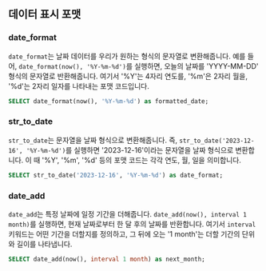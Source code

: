 ## 데이터 표시 포맷

### date_format

`date_format`는 날짜 데이터를 우리가 원하는 형식의 문자열로 변환해줍니다. 예를 들어, `date_format(now(), '%Y-%m-%d')`를 실행하면, 오늘의 날짜를 'YYYY-MM-DD' 형식의 문자열로 반환해줍니다. 여기서 '%Y'는 4자리 연도를, '%m'은 2자리 월을, '%d'는 2자리 일자를 나타내는 포맷 코드입니다.

```sql
SELECT date_format(now(), '%Y-%m-%d') as formatted_date;
```

### str_to_date

`str_to_date`는 문자열을 날짜 형식으로 변환해줍니다. 즉, `str_to_date('2023-12-16', '%Y-%m-%d')`를 실행하면 '2023-12-16'이라는 문자열을 날짜 형식으로 변환합니다. 이 때 '%Y', '%m', '%d' 등의 포맷 코드는 각각 연도, 월, 일을 의미합니다.

```sql
SELECT str_to_date('2023-12-16', '%Y-%m-%d') as date_format;
```

### date_add

`date_add`는 특정 날짜에 일정 기간을 더해줍니다. `date_add(now(), interval 1 month)`를 실행하면, 현재 날짜로부터 한 달 후의 날짜를 반환합니다. 여기서 `interval` 키워드는 어떤 기간을 더할지를 정의하고, 그 뒤에 오는 '1 month'는 더할 기간의 단위와 길이를 나타냅니다.

```sql
SELECT date_add(now(), interval 1 month) as next_month;
```

